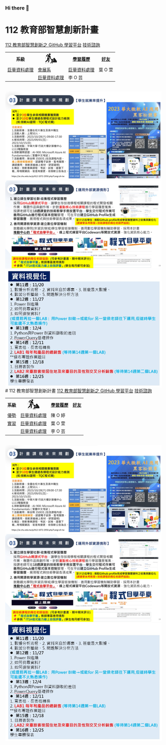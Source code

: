 ### Hi there 👋
# 112 教育部智慧創新計畫
<a href="http://140.126.146.12:9090/GitHub2023/">112 教育部智慧創新之 GitHub 學習平台</a>&nbsp;<a
href="https://chat.openai.com/auth/login">技術諮詢</a>
<table>
 <tr>
 <th>系級</th>
 <th><img src="working.jpeg"></th>
 <th><a href="">學習履歷</a></th>
 <th><a href="https://chat.openai.com/">好友</a></th>
 </tr>
 <tr>
 <td><a href="https://https://mice.chu.edu.tw/>會展系</a></td>
 <td>陳 O 婷</td>
 <td><a href="">巨量資料處理</a></td>
 <td><a href="https://https://mice.chu.edu.tw/p/412-1041-92.php?Lang=zh-tw>優勢</a></td>
 
 </tr>
 <tr>
 <td><a href="https:/https://mice.chu.edu.tw/>會展系</a></td>
 <td><a href="https://https://mice.chu.edu.tw/p/412-1041-117.php?Lang=zh-tw>實習</a></td>
 <td><a href="">巨量資料處理</a></td>
 <td>葉 O 萱</td>
 </tr>

 <tr>
 <td><a href="https://https://mice.chu.edu.tw/>會展系</a></td>
 <td><a href="https://https://mice.chu.edu.tw/p/412-1041-112.php?Lang=zh-tw海外移地教學</a></td>
 <td><a href="">巨量資料處理</a></td>
 <td>李 O 芸</td>
 </tr>
</table><br>
<img src="II_1.jpg"></img>
<img src="II_2.jpg"></img>
<img src="II_3.jpg" style="display:block; margin:auto;" ></img>
# 112 教育部智慧創新計畫
<a href="http://140.126.146.12:9090/GitHub2023/">112 教育部智慧創新之 GitHub 學習平台</a>&nbsp;<a
href="https://chat.openai.com/auth/login">技術諮詢</a>
<table>
 <tr>
 <th>系級</th>
 <th><img src="working.jpeg"></th>
 <th><a href="">學習履歷</a></th>
 <th><a href="https://chat.openai.com/">好友</a></th>
 </tr>
 <tr>
 <td><a href="https://https://mice.chu.edu.tw/>會展系</a></td>
 <td><a href="https://https://mice.chu.edu.tw/p/412-1041-92.php?Lang=zh-tw>優勢</a></td>
 <td><a href="">巨量資料處理</a></td>
 <td>陳 O 婷</td>
 </tr>
 <tr>
 <td><a href="https:/https://mice.chu.edu.tw/>會展系</a></td>
 <td><a href="https://https://mice.chu.edu.tw/p/412-1041-117.php?Lang=zh-tw>實習</a></td>
 <td><a href="">巨量資料處理</a></td>
 <td>葉 O 萱</td>
 </tr>

 <tr>
 <td><a href="https://https://mice.chu.edu.tw/>會展系</a></td>
 <td><a href="https://https://mice.chu.edu.tw/p/412-1041-112.php?Lang=zh-tw海外移地教學</a></td>
 <td><a href="">巨量資料處理</a></td>
 <td>李 O 芸</td>
 </tr>

 </tr>
</table><br>
<img src="II_1.jpg"></img>
<img src="II_2.jpg"></img>
<img src="II_3.jpg" style="display:block; margin:auto;" ></img>
